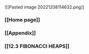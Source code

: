 ![[Pasted image 20221208114632.png]]
### [[Home page]]


### [[Appendix]]

### [[12.3 FIBONACCI HEAPS]]